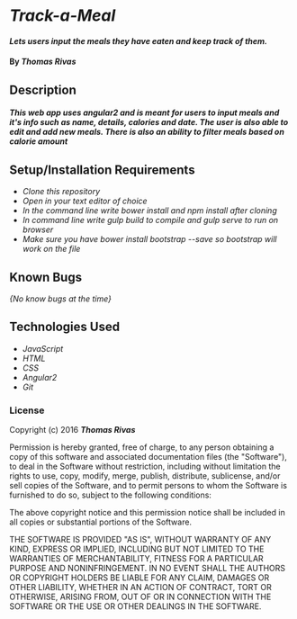 # _Track-a-Meal_

#### _Lets users input the meals they have eaten and  keep track of them._

#### By _**Thomas Rivas**_

## Description

#### _This web app uses angular2 and is meant for users to input meals and it's info such as name, details, calories and date. The user is also able to edit and add new meals. There is also an ability to filter meals based on calorie amount_


## Setup/Installation Requirements

* _Clone this repository_
* _Open in your text editor of choice_
* _In the command line write bower install and npm install after cloning_
* _In command line write gulp build to compile and gulp serve to run on browser_
* _Make sure you have bower install bootstrap --save so  bootstrap will work on the file_




## Known Bugs

_{No know bugs at the time}_

## Technologies Used

* _JavaScript_
* _HTML_
* _CSS_
* _Angular2_
* _Git_



### License

Copyright (c) 2016 **_Thomas Rivas_**

Permission is hereby granted, free of charge, to any person obtaining a copy of this software and associated documentation files (the "Software"), to deal in the Software without restriction, including without limitation the rights to use, copy, modify, merge, publish, distribute, sublicense, and/or sell copies of the Software, and to permit persons to whom the Software is furnished to do so, subject to the following conditions:

The above copyright notice and this permission notice shall be included in all copies or substantial portions of the Software.

THE SOFTWARE IS PROVIDED "AS IS", WITHOUT WARRANTY OF ANY KIND, EXPRESS OR IMPLIED, INCLUDING BUT NOT LIMITED TO THE WARRANTIES OF MERCHANTABILITY, FITNESS FOR A PARTICULAR PURPOSE AND NONINFRINGEMENT. IN NO EVENT SHALL THE AUTHORS OR COPYRIGHT HOLDERS BE LIABLE FOR ANY CLAIM, DAMAGES OR OTHER LIABILITY, WHETHER IN AN ACTION OF CONTRACT, TORT OR OTHERWISE, ARISING FROM, OUT OF OR IN CONNECTION WITH THE SOFTWARE OR THE USE OR OTHER DEALINGS IN THE SOFTWARE.
